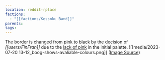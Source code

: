```yaml
---
location: reddit-rplace
factions:
  - "[[factions/Kessoku Band]]"
parents: 
tags: 
---
```

The border is changed from [pink to black](https://discord.com/channels/1093664259273130084/1131230952119615600/1131574421396672512) by the decision of *[[users/FinFran]]* due to the [lack of pink](https://discord.com/channels/1093664259273130084/1131230952119615600/1131574347342024807) in the initial palette.
![[media/2023-07-20 13-12_boog-shows-avaliable-colours.png]]
([Image Source](https://discord.com/channels/1093664259273130084/1131230952119615600/1131574453873168394))
